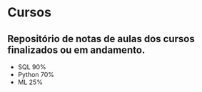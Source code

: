 # Cursos
## Repositório de notas de aulas dos cursos finalizados ou em andamento.

- SQL 90%
- Python 70%
- ML 25%

